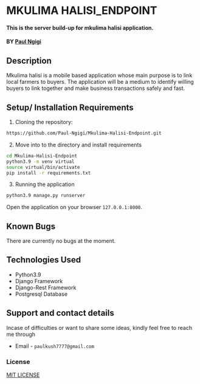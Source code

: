 # MKULIMA HALISI_ENDPOINT
#### This is the server build-up for mkulima halisi application.
#### BY [Paul Ngigi](https://github.com/Paul-Ngigi)

## Description
Mkulima halisi is a mobile based application whose main purpose is to link local farmers to buyers.
The application will be a medium to identify willing buyers to link together and make business transactions safely and fast.

## Setup/ Installation Requirements
1. Cloning the repository:
  ```bash
  https://github.com/Paul-Ngigi/Mkulima-Halisi-Endpoint.git
  ```
2. Move into to the directory and install requirements
  ```bash
  cd Mkulima-Halisi-Endpoint
  python3.9 -m venv virtual
  source virtual/bin/activate
  pip install -r requirements.txt
  ```

3. Running the application
  ```bash
  python3.9 manage.py runserver
  ```
Open the application on your browser `127.0.0.1:8000`.

## Known Bugs
There are currently no bugs at the moment.

## Technologies Used
- Python3.9
- Django Framework
- Django-Rest Framework
- Postgresql Database

## Support and contact details
Incase of difficulties or want to share some ideas, kindly feel free to reach me through
- Email - `paulkush7777@gmail.com`

### License
[MIT LICENSE](https://githubcomPaul-NgigiMkulima-Halisi-Endpoint/blob/main/LICENSE)